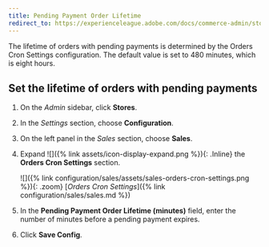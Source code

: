 ```yaml
---
title: Pending Payment Order Lifetime
redirect_to: https://experienceleague.adobe.com/docs/commerce-admin/stores-sales/order-management/orders/order-scheduled-operations.html#set-pending-payment-order-lifetime
---
```


The lifetime of orders with pending payments is determined by the Orders Cron Settings configuration. The default value is set to 480 minutes, which is eight hours.

## Set the lifetime of orders with pending payments

1. On the _Admin_ sidebar, click **Stores**.

1. In the _Settings_ section, choose **Configuration**.

1. On the left panel in the _Sales_ section, choose **Sales**.

1. Expand ![]({% link assets/icon-display-expand.png %}){: .Inline} the **Orders Cron Settings** section.

    ![]({% link configuration/sales/assets/sales-orders-cron-settings.png %}){: .zoom}
    [_Orders Cron Settings_]({% link configuration/sales/sales.md %})

1. In the **Pending Payment Order Lifetime (minutes)** field, enter the number of minutes before a pending payment expires.

1. Click **Save Config**.
